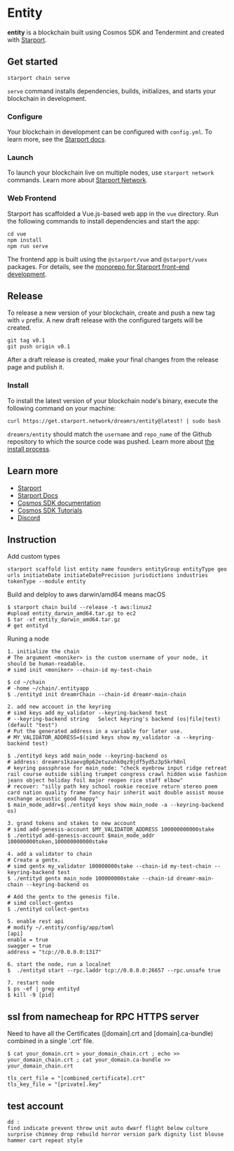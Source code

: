 # Entity
**entity** is a blockchain built using Cosmos SDK and Tendermint and created with [Starport](https://github.com/tendermint/starport).

## Get started

```
starport chain serve
```

`serve` command installs dependencies, builds, initializes, and starts your blockchain in development.

### Configure

Your blockchain in development can be configured with `config.yml`. To learn more, see the [Starport docs](https://docs.starport.network).

### Launch

To launch your blockchain live on multiple nodes, use `starport network` commands. Learn more about [Starport Network](https://github.com/tendermint/spn).

### Web Frontend

Starport has scaffolded a Vue.js-based web app in the `vue` directory. Run the following commands to install dependencies and start the app:

```
cd vue
npm install
npm run serve
```

The frontend app is built using the `@starport/vue` and `@starport/vuex` packages. For details, see the [monorepo for Starport front-end development](https://github.com/tendermint/vue).

## Release
To release a new version of your blockchain, create and push a new tag with `v` prefix. A new draft release with the configured targets will be created.

```
git tag v0.1
git push origin v0.1
```

After a draft release is created, make your final changes from the release page and publish it.

### Install
To install the latest version of your blockchain node's binary, execute the following command on your machine:

```
curl https://get.starport.network/dreamrs/entity@latest! | sudo bash
```
`dreamrs/entity` should match the `username` and `repo_name` of the Github repository to which the source code was pushed. Learn more about [the install process](https://github.com/allinbits/starport-installer).

## Learn more

- [Starport](https://github.com/tendermint/starport)
- [Starport Docs](https://docs.starport.network)
- [Cosmos SDK documentation](https://docs.cosmos.network)
- [Cosmos SDK Tutorials](https://tutorials.cosmos.network)
- [Discord](https://discord.gg/W8trcGV)

## Instruction
Add custom types
```
starport scaffold list entity name founders entityGroup entityType geo urls initiateDate initiateDatePrecision jurisdictions industries tokenType --module entity
``` 

Build and delploy to aws
darwin/amd64 means macOS
```
$ starport chain build --release -t aws:linux2
#upload entity_darwin_amd64.tar.gz to ec2
$ tar -xf entity_darwin_amd64.tar.gz
# get entityd
```
Runing a node
```
1. initialize the chain
# The argument <moniker> is the custom username of your node, it should be human-readable.
# simd init <moniker> --chain-id my-test-chain

$ cd ~/chain
# -home ~/chain/.entityapp
$ ./entityd init dreamrChain --chain-id dreamr-main-chain

2. add new account in the keyring
# simd keys add my_validator --keyring-backend test
# --keyring-backend string   Select keyring's backend (os|file|test) (default "test")
# Put the generated address in a variable for later use.
# MY_VALIDATOR_ADDRESS=$(simd keys show my_validator -a --keyring-backend test)

$ ./entityd keys add main_node --keyring-backend os
# address: dreamrs1kzaevg0p62etuzuhk0qz9jdf5yd5z3p5krh8nl
# keyring passphrase for main_node: "check eyebrow input ridge retreat rail course outside sibling trumpet congress crawl hidden wise fashion jeans object holiday foil major reopen rice staff elbow"
# recover: "silly path key school rookie receive return stereo poem card nation quality frame fancy hair inherit wait double assist mouse exchange acoustic good happy"
$ main_mode_addr=$(./entityd keys show main_node -a --keyring-backend os)

3. grand tokens and stakes to new account
# simd add-genesis-account $MY_VALIDATOR_ADDRESS 100000000000stake
$ ./entityd add-genesis-account $main_mode_addr 100000000token,100000000000stake

4. add a validator to chain
# Create a gentx.
# simd gentx my_validator 100000000stake --chain-id my-test-chain --keyring-backend test
$ ./entityd gentx main_node 100000000stake --chain-id dreamr-main-chain --keyring-backend os

# Add the gentx to the genesis file.
# simd collect-gentxs
$ ./entityd collect-gentxs

5. enable rest api
# modify ~/.entity/config/app/toml
[api]
enable = true
swagger = true
address = "tcp://0.0.0.0:1317"

6. start the node, run a localnet
$  ./entityd start --rpc.laddr tcp://0.0.0.0:26657 --rpc.unsafe true

7. restart node
$ ps -ef | grep entityd
$ kill -9 [pid]

```

## ssl from namecheap for RPC HTTPS server
Need to have all the Certificates ([domain].crt and [domain].ca-bundle) combined in a single '.crt' file.
```
$ cat your_domain.crt > your_domain_chain.crt ; echo >> your_domain_chain.crt ; cat your_domain.ca-bundle >> your_domain_chain.crt

tls_cert_file = "[combined_certificate].crt"
tls_key_file = "[private].key"

```

## test account

```
dd : 
find indicate prevent throw unit auto dwarf flight below culture surprise chimney drop rebuild horror version park dignity list blouse hammer cart repeat style
```